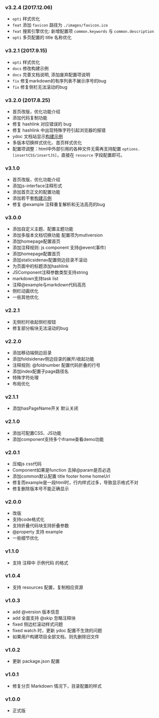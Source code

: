 ### v3.2.4 (2017.12.06)
* `opti` 样式优化
* `feat` 添加 `favicon` 路径为 `./images/favicon.ico`
* `feat` 搜索引擎优化: 新增配置项 `common.keywords` 与 `common.description`
* `opti` 多页配置的 title 名称优化

### v3.2.1 (2017.9.15)
* `opti` 样式优化
* `docs` 修改构建示例
* `docs` 完善文档说明, 添加废弃配置项说明
* `fix` 修复markdown的有序列表不展示序号的bug
* `fix` 修复侧栏无法滚动的bug

### v3.2.0 (2017.8.25)
* 首页改版，优化功能介绍
* 添加代码复制功能
* 修复 hashlink 对应错误的 bug
* 修复 hashlink 中出现特殊字符引起浏览器的报错
* ydoc 文档站显示[构建示例](https://ydoc.ymfe.org/demo/index.html)
* 多版本切换样式优化、首页样式优化
* 配置项调整：html中外部引用的各种文件无需再支持配置 ```options.[insertCSS/insertJS]```，直接在 ```resource``` 字段配置即可。

### v3.1.0
* 首页改版，优化功能介绍
* 添加js-interface注释形式
* 添加首页正文的配置功能
* 添加若干套[构建示例](https://github.com/YMFE/ydoc-demo)
* 修复 @example 注释重复解析和无法高亮的bug

### v3.0.0
* 添加自定义主题、配置主题功能
* 添加多版本文档切换功能 配置项为mutiversion
* 添加homepage配置首页
* 添加注释规则: js component 支持@event(事件)
* 添加homepage配置首页
* 添加staticsidenav配置侧边目录不滚动
* 为页面中的标题添加hashlink
* JSComponent注释参数类型支持string
* markdown支持task list
* 注释@example与markdown代码高亮
* 侧栏动画优化
* 一些其他优化

### v2.2.1
* 无侧栏时收起侧栏按钮
* 修复部分板块无法滚动的bug

### v2.2.0
* 添加移动端侧边目录
* 添加foldsidenav侧边目录的展开/收起功能
* 注释规则: @foldnumber 配置代码折叠的行号
* 添加index配置子page路径名
* 特殊字符处理
* 布局优化

### v2.1.1
* 添加hasPageName开关 默认关闭

### v2.1.0
* 添加可配置CSS、JS功能
* 添加component支持多个iframe查看demo功能

### v2.0.1
* 压缩js css代码
* Component如果是function 去掉@param是否必选
* 添加common默认配置 title footer home homeUrl
* 修复而example是一段html时，行内样式过多，导致显示格式不对
* 修复删除版本号不能正确显示

### v2.0.0
* 改版
* 支持code格式化
* 支持折叠代码块支持折叠参数
* @property 支持 example
* 一些细节优化

### v1.1.0

* 支持 注释中 示例代码 的格式

### v1.0.4

* 支持 resources 配置，复制相应资源

### v1.0.3

* add @version 版本信息
* add 全面支持 @skip 忽略注释块
* fixed 侧边栏滚动样式问题
* fixed watch 时，更新 ydoc 配置不生效的问题
* 如果用户构建项目全部文档，则先删除旧文件


### v1.0.2

* 更新 package.json 配置

### v1.0.1

* 修复分页 Markdown 情况下，目录配置的样式

### v1.0.0

* 正式版
